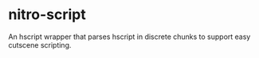 # nitro-script
An hscript wrapper that parses hscript in discrete chunks to support easy cutscene scripting.

